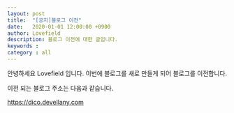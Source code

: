 ```yaml
---
layout: post
title:  "[공지]블로그 이전"
date:   2020-01-01 12:00:00 +0900
author: Lovefield
description: 블로그 이전에 대한 글입니다.
keywords : 
category : all
---
```


안녕하세요 Lovefield 입니다.
이번에 블로그를 새로 만들게 되어 블로그를 이전합니다.

이전 되는 블로그 주소는 다음과 같습니다.

<a href="https://dico.devellany.com" target="_blank">https://dico.devellany.com</a>